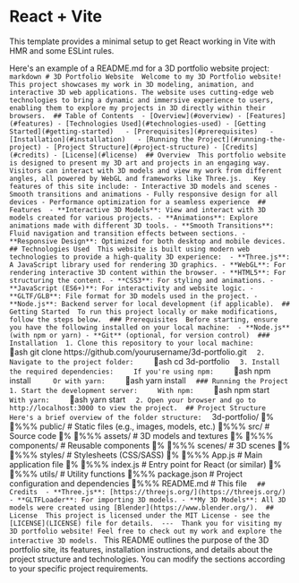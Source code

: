 # React + Vite

This template provides a minimal setup to get React working in Vite with HMR and some ESLint rules.

H e r e ' s   a n   e x a m p l e   o f   a   R E A D M E . m d   f o r   a   3 D   p o r t f o l i o   w e b s i t e   p r o j e c t : 
 
 ` m a r k d o w n 
 #   3 D   P o r t f o l i o   W e b s i t e 
 
 W e l c o m e   t o   m y   3 D   P o r t f o l i o   w e b s i t e !   T h i s   p r o j e c t   s h o w c a s e s   m y   w o r k   i n   3 D   m o d e l i n g ,   a n i m a t i o n ,   a n d   i n t e r a c t i v e   3 D   w e b   a p p l i c a t i o n s .   T h e   w e b s i t e   u s e s   c u t t i n g - e d g e   w e b   t e c h n o l o g i e s   t o   b r i n g   a   d y n a m i c   a n d   i m m e r s i v e   e x p e r i e n c e   t o   u s e r s ,   e n a b l i n g   t h e m   t o   e x p l o r e   m y   p r o j e c t s   i n   3 D   d i r e c t l y   w i t h i n   t h e i r   b r o w s e r s . 
 
 # #   T a b l e   o f   C o n t e n t s 
 
 -   [ O v e r v i e w ] ( # o v e r v i e w ) 
 -   [ F e a t u r e s ] ( # f e a t u r e s ) 
 -   [ T e c h n o l o g i e s   U s e d ] ( # t e c h n o l o g i e s - u s e d ) 
 -   [ G e t t i n g   S t a r t e d ] ( # g e t t i n g - s t a r t e d ) 
     -   [ P r e r e q u i s i t e s ] ( # p r e r e q u i s i t e s ) 
     -   [ I n s t a l l a t i o n ] ( # i n s t a l l a t i o n ) 
     -   [ R u n n i n g   t h e   P r o j e c t ] ( # r u n n i n g - t h e - p r o j e c t ) 
 -   [ P r o j e c t   S t r u c t u r e ] ( # p r o j e c t - s t r u c t u r e ) 
 -   [ C r e d i t s ] ( # c r e d i t s ) 
 -   [ L i c e n s e ] ( # l i c e n s e ) 
 
 # #   O v e r v i e w 
 
 T h i s   p o r t f o l i o   w e b s i t e   i s   d e s i g n e d   t o   p r e s e n t   m y   3 D   a r t   a n d   p r o j e c t s   i n   a n   e n g a g i n g   w a y .   V i s i t o r s   c a n   i n t e r a c t   w i t h   3 D   m o d e l s   a n d   v i e w   m y   w o r k   f r o m   d i f f e r e n t   a n g l e s ,   a l l   p o w e r e d   b y   W e b G L   a n d   f r a m e w o r k s   l i k e   T h r e e . j s .   
 
 K e y   f e a t u r e s   o f   t h i s   s i t e   i n c l u d e : 
 -   I n t e r a c t i v e   3 D   m o d e l s   a n d   s c e n e s 
 -   S m o o t h   t r a n s i t i o n s   a n d   a n i m a t i o n s 
 -   F u l l y   r e s p o n s i v e   d e s i g n   f o r   a l l   d e v i c e s 
 -   P e r f o r m a n c e   o p t i m i z a t i o n   f o r   a   s e a m l e s s   e x p e r i e n c e 
 
 # #   F e a t u r e s 
 
 -   * * I n t e r a c t i v e   3 D   M o d e l s * * :   V i e w   a n d   i n t e r a c t   w i t h   3 D   m o d e l s   c r e a t e d   f o r   v a r i o u s   p r o j e c t s . 
 -   * * A n i m a t i o n s * * :   E x p l o r e   a n i m a t i o n s   m a d e   w i t h   d i f f e r e n t   3 D   t o o l s . 
 -   * * S m o o t h   T r a n s i t i o n s * * :   F l u i d   n a v i g a t i o n   a n d   t r a n s i t i o n   e f f e c t s   b e t w e e n   s e c t i o n s . 
 -   * * R e s p o n s i v e   D e s i g n * * :   O p t i m i z e d   f o r   b o t h   d e s k t o p   a n d   m o b i l e   d e v i c e s . 
 
 # #   T e c h n o l o g i e s   U s e d 
 
 T h i s   w e b s i t e   i s   b u i l t   u s i n g   m o d e r n   w e b   t e c h n o l o g i e s   t o   p r o v i d e   a   h i g h - q u a l i t y   3 D   e x p e r i e n c e : 
 
 -   * * T h r e e . j s * * :   A   J a v a S c r i p t   l i b r a r y   u s e d   f o r   r e n d e r i n g   3 D   g r a p h i c s . 
 -   * * W e b G L * * :   F o r   r e n d e r i n g   i n t e r a c t i v e   3 D   c o n t e n t   w i t h i n   t h e   b r o w s e r . 
 -   * * H T M L 5 * * :   F o r   s t r u c t u r i n g   t h e   c o n t e n t . 
 -   * * C S S 3 * * :   F o r   s t y l i n g   a n d   a n i m a t i o n s . 
 -   * * J a v a S c r i p t   ( E S 6 + ) * * :   F o r   i n t e r a c t i v i t y   a n d   w e b s i t e   l o g i c . 
 -   * * G L T F / G L B * * :   F i l e   f o r m a t   f o r   3 D   m o d e l s   u s e d   i n   t h e   p r o j e c t . 
 -   * * N o d e . j s * * :   B a c k e n d   s e r v e r   f o r   l o c a l   d e v e l o p m e n t   ( i f   a p p l i c a b l e ) . 
 
 # #   G e t t i n g   S t a r t e d 
 
 T o   r u n   t h i s   p r o j e c t   l o c a l l y   o r   m a k e   m o d i f i c a t i o n s ,   f o l l o w   t h e   s t e p s   b e l o w . 
 
 # # #   P r e r e q u i s i t e s 
 
 B e f o r e   s t a r t i n g ,   e n s u r e   y o u   h a v e   t h e   f o l l o w i n g   i n s t a l l e d   o n   y o u r   l o c a l   m a c h i n e : 
 
 -   * * N o d e . j s * *   ( w i t h   n p m   o r   y a r n ) 
 -   * * G i t * *   ( o p t i o n a l ,   f o r   v e r s i o n   c o n t r o l ) 
 
 # # #   I n s t a l l a t i o n 
 
 1 .   C l o n e   t h i s   r e p o s i t o r y   t o   y o u r   l o c a l   m a c h i n e : 
 
       `  a s h 
       g i t   c l o n e   h t t p s : / / g i t h u b . c o m / y o u r u s e r n a m e / 3 d - p o r t f o l i o . g i t 
       ` 
 
 2 .   N a v i g a t e   t o   t h e   p r o j e c t   f o l d e r : 
 
       `  a s h 
       c d   3 d - p o r t f o l i o 
       ` 
 
 3 .   I n s t a l l   t h e   r e q u i r e d   d e p e n d e n c i e s : 
 
       I f   y o u ' r e   u s i n g   n p m : 
 
       `  a s h 
       n p m   i n s t a l l 
       ` 
 
       O r   w i t h   y a r n : 
 
       `  a s h 
       y a r n   i n s t a l l 
       ` 
 
 # # #   R u n n i n g   t h e   P r o j e c t 
 
 1 .   S t a r t   t h e   d e v e l o p m e n t   s e r v e r : 
 
       W i t h   n p m : 
 
       `  a s h 
       n p m   s t a r t 
       ` 
 
       W i t h   y a r n : 
 
       `  a s h 
       y a r n   s t a r t 
       ` 
 
 2 .   O p e n   y o u r   b r o w s e r   a n d   g o   t o   h t t p : / / l o c a l h o s t : 3 0 0 0   t o   v i e w   t h e   p r o j e c t . 
 
 # #   P r o j e c t   S t r u c t u r e 
 
 H e r e ' s   a   b r i e f   o v e r v i e w   o f   t h e   f o l d e r   s t r u c t u r e : 
 
 ` 
 3 d - p o r t f o l i o / 
 %
 % % %  p u b l i c /                                 #   S t a t i c   f i l e s   ( e . g . ,   i m a g e s ,   m o d e l s ,   e t c . ) 
 % % %  s r c /                                       #   S o u r c e   c o d e 
 %      % % %  a s s e t s /                         #   3 D   m o d e l s   a n d   t e x t u r e s 
 %      % % %  c o m p o n e n t s /                 #   R e u s a b l e   c o m p o n e n t s 
 %      % % %  s c e n e s /                         #   3 D   s c e n e s 
 %      % % %  s t y l e s /                         #   S t y l e s h e e t s   ( C S S / S A S S ) 
 %      % % %  A p p . j s                           #   M a i n   a p p l i c a t i o n   f i l e 
 %      % % %  i n d e x . j s                       #   E n t r y   p o i n t   f o r   R e a c t   ( o r   s i m i l a r ) 
 %      % % %  u t i l s /                           #   U t i l i t y   f u n c t i o n s 
 % % %  p a c k a g e . j s o n                       #   P r o j e c t   c o n f i g u r a t i o n   a n d   d e p e n d e n c i e s 
 % % %  R E A D M E . m d                             #   T h i s   f i l e 
 ` 
 
 # #   C r e d i t s 
 
 -   * * T h r e e . j s * * :   [ h t t p s : / / t h r e e j s . o r g / ] ( h t t p s : / / t h r e e j s . o r g / ) 
 -   * * G L T F L o a d e r * * :   F o r   i m p o r t i n g   3 D   m o d e l s . 
 -   * * M y   3 D   M o d e l s * * :   A l l   3 D   m o d e l s   w e r e   c r e a t e d   u s i n g   [ B l e n d e r ] ( h t t p s : / / w w w . b l e n d e r . o r g / ) . 
 
 # #   L i c e n s e 
 
 T h i s   p r o j e c t   i s   l i c e n s e d   u n d e r   t h e   M I T   L i c e n s e   -   s e e   t h e   [ L I C E N S E ] ( L I C E N S E )   f i l e   f o r   d e t a i l s . 
 
 - - - 
 
 T h a n k   y o u   f o r   v i s i t i n g   m y   3 D   p o r t f o l i o   w e b s i t e !   F e e l   f r e e   t o   c h e c k   o u t   m y   w o r k   a n d   e x p l o r e   t h e   i n t e r a c t i v e   3 D   m o d e l s . 
 ` 
 
 T h i s   R E A D M E   o u t l i n e s   t h e   p u r p o s e   o f   t h e   3 D   p o r t f o l i o   s i t e ,   i t s   f e a t u r e s ,   i n s t a l l a t i o n   i n s t r u c t i o n s ,   a n d   d e t a i l s   a b o u t   t h e   p r o j e c t   s t r u c t u r e   a n d   t e c h n o l o g i e s .   Y o u   c a n   m o d i f y   t h e   s e c t i o n s   a c c o r d i n g   t o   y o u r   s p e c i f i c   p r o j e c t   r e q u i r e m e n t s .  
 